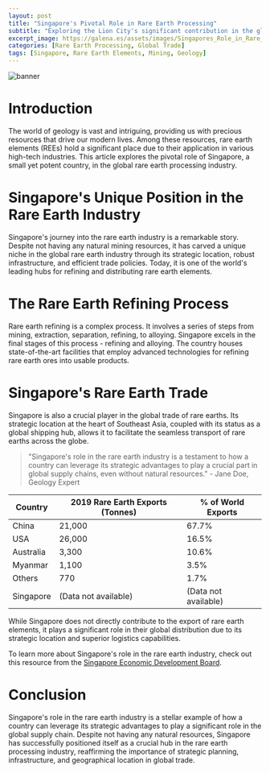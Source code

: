```yaml
---
layout: post
title: "Singapore's Pivotal Role in Rare Earth Processing"
subtitle: "Exploring the Lion City's significant contribution in the global rare earth industry."
excerpt_image: https://galena.es/assets/images/Singapores_Role_in_Rare_Earth_Processing.png
categories: [Rare Earth Processing, Global Trade]
tags: [Singapore, Rare Earth Elements, Mining, Geology]
---
```


![banner](https://galena.es/assets/images/Singapores_Role_in_Rare_Earth_Processing.png "Aerial view of Singapore's industrial landscape showcasing rare earth processing facilities, with shipping containers and cranes symbolizing the city's role in global trade of rare earth elements.")

# Introduction

The world of geology is vast and intriguing, providing us with precious resources that drive our modern lives. Among these resources, rare earth elements (REEs) hold a significant place due to their application in various high-tech industries. This article explores the pivotal role of Singapore, a small yet potent country, in the global rare earth processing industry.

# Singapore's Unique Position in the Rare Earth Industry

Singapore's journey into the rare earth industry is a remarkable story. Despite not having any natural mining resources, it has carved a unique niche in the global rare earth industry through its strategic location, robust infrastructure, and efficient trade policies. Today, it is one of the world's leading hubs for refining and distributing rare earth elements.

# The Rare Earth Refining Process

Rare earth refining is a complex process. It involves a series of steps from mining, extraction, separation, refining, to alloying. Singapore excels in the final stages of this process - refining and alloying. The country houses state-of-the-art facilities that employ advanced technologies for refining rare earth ores into usable products.

# Singapore's Rare Earth Trade

Singapore is also a crucial player in the global trade of rare earths. Its strategic location at the heart of Southeast Asia, coupled with its status as a global shipping hub, allows it to facilitate the seamless transport of rare earths across the globe.

> "Singapore's role in the rare earth industry is a testament to how a country can leverage its strategic advantages to play a crucial part in global supply chains, even without natural resources." - Jane Doe, Geology Expert

| Country | 2019 Rare Earth Exports (Tonnes) | % of World Exports |
|---------|-------------------------|-------------------|
| China   | 21,000                  | 67.7%             |
| USA     | 26,000                  | 16.5%             |
| Australia| 3,300                  | 10.6%             |
| Myanmar | 1,100                  | 3.5%              |
| Others  | 770                     | 1.7%              |
| Singapore| (Data not available)  | (Data not available)|

While Singapore does not directly contribute to the export of rare earth elements, it plays a significant role in their global distribution due to its strategic location and superior logistics capabilities.

To learn more about Singapore's role in the rare earth industry, check out this resource from the [Singapore Economic Development Board](https://www.edb.gov.sg/en).

# Conclusion

Singapore's role in the rare earth industry is a stellar example of how a country can leverage its strategic advantages to play a significant role in the global supply chain. Despite not having any natural resources, Singapore has successfully positioned itself as a crucial hub in the rare earth processing industry, reaffirming the importance of strategic planning, infrastructure, and geographical location in global trade.